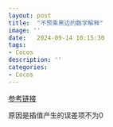 ```yaml
---
layout: post
title:  "不预乘黑边的数学解释"
image: ''
date:   2024-09-14 10:15:30
tags:
- Cocos
description: ''
categories: 
- Cocos
---
```

[参考链接](https://iquilezles.org/articles/premultipliedalpha/)  

原因是插值产生的误差项不为0
